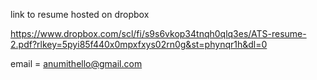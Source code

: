 
link to resume hosted on dropbox

https://www.dropbox.com/scl/fi/s9s6vkop34tnqh0qlq3es/ATS-resume-2.pdf?rlkey=5pyi85f440x0mpxfxys02rn0g&st=phynqr1h&dl=0


email =
anumithello@gmail.com



